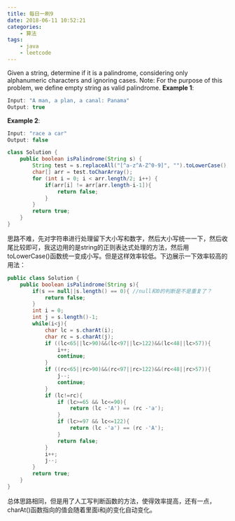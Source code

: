 ```yaml
---
title: 每日一刷9
date: 2018-06-11 10:52:21
categories: 
    - 算法
tags:
    - java
    - leetcode
---
```

Given a string, determine if it is a palindrome, considering only alphanumeric characters and ignoring cases.
Note: For the purpose of this problem, we define empty string as valid palindrome.
**Example 1**:
```js
Input: "A man, a plan, a canal: Panama"
Output: true
```
**Example 2**:
```js
Input: "race a car"
Output: false
```
```java
class Solution {
    public boolean isPalindrome(String s) {
        String test = s.replaceAll("[^a-z^A-Z^0-9]", "").toLowerCase();
        char[] arr = test.toCharArray();
        for (int i = 0; i < arr.length/2; i++) {
            if(arr[i] != arr[arr.length-i-1]){
                return false;
            }
        }
        return true;
    }
}
```
思路不难，先对字符串进行处理留下大小写和数字，然后大小写统一一下，然后收尾比较即可，我这边用的是string的正则表达式处理的方法，然后用toLowerCase()函数统一变成小写。但是这样效率较低。下边展示一下效率较高的用法：
```java
public class Solution {
    public boolean isPalindrome(String s){
        if(s == null||s.length() == 0){ //null和0的判断是不是重复了？
            return false;
        }
        int i = 0;
        int j = s.length()-1;
        while(i<j){
            char lc = s.charAt(i);
            char rc = s.charAt(j);
            if ((lc<65||lc>90)&&(lc<97||lc>122)&&(lc<48||lc>57)){
                i++;
                continue;
            }
            if ((rc<65||rc>90)&&(rc<97||rc>122)&&(rc<48||rc>57)){
                j--;
                continue;
            }
            if (lc!=rc){
                if (lc>=65 && lc<=90){
                    return (lc -'A') == (rc -'a');
                }
                if (lc>=97 && lc<=122){
                    return (lc -'a') == (rc -'A');
                }
                return false;
            }
            i++;
            j--;
        }
        return true;
    }
}
```
总体思路相同，但是用了人工写判断函数的方法，使得效率提高，还有一点，charAt()函数指向的值会随着里面i和j的变化自动变化。
